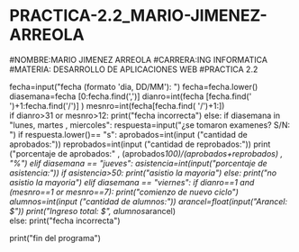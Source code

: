 # PRACTICA-2.2_MARIO-JIMENEZ-ARREOLA 
#NOMBRE:MARIO JIMENEZ ARREOLA
#CARRERA:ING INFORMATICA 
#MATERIA: DESARROLLO DE APLICACIONES WEB 
#PRACTICA 2.2

fecha=input("fecha (formato 'dia,  DD/MM'): ") 
fecha=fecha.lower() 
diasemana=fecha [0:fecha.find(',')] 
dianro=int(fecha [fecha.find(' ')+1:fecha.find('/')] ) 
mesnro=int(fecha[fecha.find( '/')+1:])  
if dianro>31 or mesnro>12:
   print("fecha incorrecta")
else: 
    if diasemana in  "lunes, martes , miercoles":
        respuesta=input("¿se tomaron examenes? S/N: ")
        if respuesta.lower()== "s": 
            aprobados=int(input ("cantidad de aprobados:")) 
            reprobados=int(input ("cantidad de reprobados:")) 
            print ("porcentaje de aprobados:" , (aprobados*100)/(aprobados+reprobados) , "%")
    elif diasemana == "jueves": 
        asistencia=int(input("porcentaje de asistencia:")) 
        if asistencia>50:
            print("asistio la mayoria") 
        else:
            print("no asistio la mayoria") 
    elif diasemana == "viernes": 
        if dianro==1 and (mesnro==1 or mesnro==7):
            print("comienzo de nuevo ciclo")  
            alumnos=int(input ("cantidad de alumnos:"))
            arancel=float(input("Arancel: $"))
            print("Ingreso total: $", alumnos*arancel)     
    else:
           print("fecha incorrecta")

print("fin del programa")  

